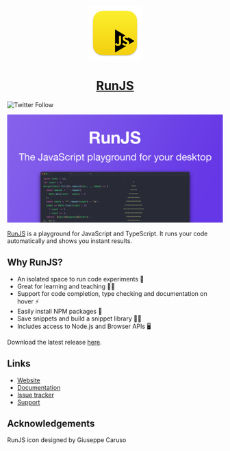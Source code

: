 <p align="center">
  <a href="https://runjs.app">
    <img src="docs/icon.png" height="128">
    <h1 align="center">RunJS</h1>
  </a>
</p>

![Twitter Follow](https://img.shields.io/twitter/follow/runjs_app?style=social)

![image](docs/github-promo.png)

[RunJS](https://runjs.app) is a playground for JavaScript and TypeScript. It runs your code automatically and shows you instant results.

## Why RunJS?

- An isolated space to run code experiments 🔬
- Great for learning and teaching 🧑‍🏫
- Support for code completion, type checking and documentation on hover ⚡️
- Easily install NPM packages 🚀
- Save snippets and build a snippet library 🧑‍💻
- Includes access to Node.js and Browser APIs 🖥️

Download the latest release [here](https://runjs.app/releases/latest).

## Links
- [Website](https://runjs.app)
- [Documentation](https://runjs.app/docs)
- [Issue tracker](https://github.com/lukehaas/RunJS/issues)
- [Support](mailto:mail@runjs.app)

## Acknowledgements

RunJS icon designed by Giuseppe Caruso
